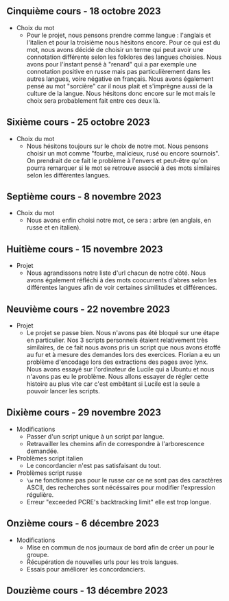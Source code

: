 ## Cinquième cours - 18 octobre 2023  

* Choix du mot
  - Pour le projet, nous pensons prendre comme langue : l'anglais et l'italien et pour la troisième nous hésitons encore. Pour ce qui est du mot, nous avons décidé de choisir un terme qui peut avoir une connotation différente selon les folklores des langues choisies. Nous avons pour l'instant pensé à "renard" qui a par exemple une connotation positive en russe mais pas particulièrement dans les autres langues, voire négative en français. Nous avons également pensé au mot "sorcière" car il nous plait et s'imprègne aussi de la culture de la langue. Nous hésitons donc encore sur le mot mais le choix sera probablement fait entre ces deux là.


## Sixième cours - 25 octobre 2023

* Choix du mot
  - Nous hésitons toujours sur le choix de notre mot. Nous pensons choisir un mot comme "fourbe, malicieux, rusé ou encore sournois". On prendrait de ce fait le problème à l'envers et peut-être qu'on pourra remarquer si le mot se retrouve associé à des mots similaires selon les différentes langues.


## Septième cours - 8 novembre 2023

* Choix du mot
  - Nous avons enfin choisi notre mot, ce sera : arbre (en anglais, en russe et en italien).

 
## Huitième cours - 15 novembre 2023

* Projet
  - Nous agrandissons notre liste d'url chacun de notre côté. Nous avons également réfléchi à des mots coocurrents d'abres selon les différentes langues afin de voir certaines similitudes et différences.


## Neuvième cours - 22 novembre 2023

* Projet
  - Le projet se passe bien. Nous n'avons pas été bloqué sur une étape en particulier. Nos 3 scripts personnels étaient relativement très similaires, de ce fait nous avons pris un script que nous avons étoffé au fur et à mesure des demandes lors des exercices. Florian a eu un problème d'encodage lors des extractions des pages avec lynx. Nous avons essayé sur l'ordinateur de Lucile qui a Ubuntu et nous n'avons pas eu le problème. Nous allons essayer de régler cette histoire au plus vite car c'est embêtant si Lucile est la seule a pouvoir lancer les scripts.

 
## Dixième cours - 29 novembre 2023

* Modifications
  - Passer d'un script unique à un script par langue.
  - Retravailler les chemins afin de correspondre à l'arborescence demandée.
* Problèmes script italien
  - Le concordancier n'est pas satisfaisant du tout.
* Problèmes script russe
  - `\w` ne fonctionne pas pour le russe car ce ne sont pas des caractères ASCII, des recherches sont nécéssaires pour modifier l'expression régulière.
  - Erreur "exceeded PCRE's backtracking limit" elle est trop longue.


## Onzième cours - 6 décembre 2023

* Modifications
  - Mise en commun de nos journaux de bord afin de créer un pour le groupe.
  - Récupération de nouvelles urls pour les trois langues.
  - Essais pour améliorer les concordanciers.



## Douzième cours - 13 décembre 2023
